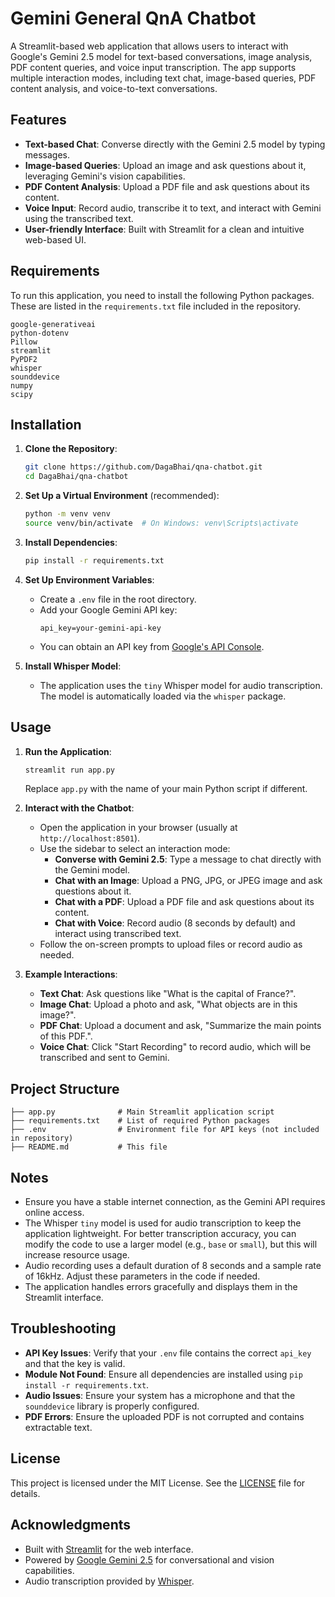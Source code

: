 # Gemini General QnA Chatbot

A Streamlit-based web application that allows users to interact with Google's Gemini 2.5 model for text-based conversations, image analysis, PDF content queries, and voice input transcription. The app supports multiple interaction modes, including text chat, image-based queries, PDF content analysis, and voice-to-text conversations.

## Features
- **Text-based Chat**: Converse directly with the Gemini 2.5 model by typing messages.
- **Image-based Queries**: Upload an image and ask questions about it, leveraging Gemini's vision capabilities.
- **PDF Content Analysis**: Upload a PDF file and ask questions about its content.
- **Voice Input**: Record audio, transcribe it to text, and interact with Gemini using the transcribed text.
- **User-friendly Interface**: Built with Streamlit for a clean and intuitive web-based UI.

## Requirements
To run this application, you need to install the following Python packages. These are listed in the `requirements.txt` file included in the repository.

```
google-generativeai
python-dotenv
Pillow
streamlit
PyPDF2
whisper
sounddevice
numpy
scipy
```

## Installation
1. **Clone the Repository**:
   ```bash
   git clone https://github.com/DagaBhai/qna-chatbot.git
   cd DagaBhai/qna-chatbot
   ```

2. **Set Up a Virtual Environment** (recommended):
   ```bash
   python -m venv venv
   source venv/bin/activate  # On Windows: venv\Scripts\activate
   ```

3. **Install Dependencies**:
   ```bash
   pip install -r requirements.txt
   ```

4. **Set Up Environment Variables**:
   - Create a `.env` file in the root directory.
   - Add your Google Gemini API key:
     ```
     api_key=your-gemini-api-key
     ```
   - You can obtain an API key from [Google's API Console](https://console.cloud.google.com/).

5. **Install Whisper Model**:
   - The application uses the `tiny` Whisper model for audio transcription. The model is automatically loaded via the `whisper` package.

## Usage
1. **Run the Application**:
   ```bash
   streamlit run app.py
   ```
   Replace `app.py` with the name of your main Python script if different.

2. **Interact with the Chatbot**:
   - Open the application in your browser (usually at `http://localhost:8501`).
   - Use the sidebar to select an interaction mode:
     - **Converse with Gemini 2.5**: Type a message to chat directly with the Gemini model.
     - **Chat with an Image**: Upload a PNG, JPG, or JPEG image and ask questions about it.
     - **Chat with a PDF**: Upload a PDF file and ask questions about its content.
     - **Chat with Voice**: Record audio (8 seconds by default) and interact using transcribed text.
   - Follow the on-screen prompts to upload files or record audio as needed.

3. **Example Interactions**:
   - **Text Chat**: Ask questions like "What is the capital of France?".
   - **Image Chat**: Upload a photo and ask, "What objects are in this image?".
   - **PDF Chat**: Upload a document and ask, "Summarize the main points of this PDF.".
   - **Voice Chat**: Click "Start Recording" to record audio, which will be transcribed and sent to Gemini.

## Project Structure
```
├── app.py              # Main Streamlit application script
├── requirements.txt    # List of required Python packages
├── .env                # Environment file for API keys (not included in repository)
├── README.md           # This file
```

## Notes
- Ensure you have a stable internet connection, as the Gemini API requires online access.
- The Whisper `tiny` model is used for audio transcription to keep the application lightweight. For better transcription accuracy, you can modify the code to use a larger model (e.g., `base` or `small`), but this will increase resource usage.
- Audio recording uses a default duration of 8 seconds and a sample rate of 16kHz. Adjust these parameters in the code if needed.
- The application handles errors gracefully and displays them in the Streamlit interface.

## Troubleshooting
- **API Key Issues**: Verify that your `.env` file contains the correct `api_key` and that the key is valid.
- **Module Not Found**: Ensure all dependencies are installed using `pip install -r requirements.txt`.
- **Audio Issues**: Ensure your system has a microphone and that the `sounddevice` library is properly configured.
- **PDF Errors**: Ensure the uploaded PDF is not corrupted and contains extractable text.

## License
This project is licensed under the MIT License. See the [LICENSE](LICENSE) file for details.

## Acknowledgments
- Built with [Streamlit](https://streamlit.io/) for the web interface.
- Powered by [Google Gemini 2.5](https://cloud.google.com/generative-ai) for conversational and vision capabilities.
- Audio transcription provided by [Whisper](https://github.com/openai/whisper).
